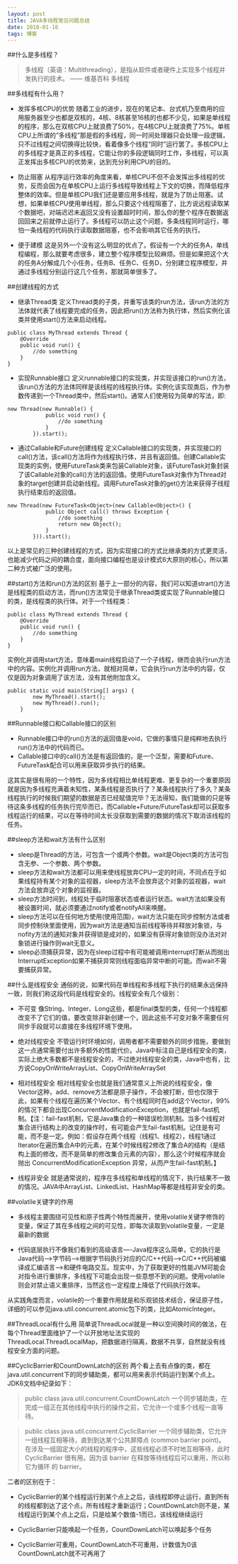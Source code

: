```yaml
---
layout: post
title: JAVA多线程常见问题总结
date: 2018-01-16
tags: 博客
---
```


##什么是多线程？
> 多线程（英语：Multithreading），是指从软件或者硬件上实现多个线程并发执行的技术。
>                                                     —— 维基百科 多线程

##多线程有什么用？
- 发挥多核CPU的优势
随着工业的进步，现在的笔记本、台式机乃至商用的应用服务器至少也都是双核的，4核、8核甚至16核的也都不少见，如果是单线程的程序，那么在双核CPU上就浪费了50%，在4核CPU上就浪费了75%。单核CPU上所谓的”多线程”那是假的多线程，同一时间处理器只会处理一段逻辑，只不过线程之间切换得比较快，看着像多个线程“同时”运行罢了。多核CPU上的多线程才是真正的多线程，它能让你的多段逻辑同时工作，多线程，可以真正发挥出多核CPU的优势来，达到充分利用CPU的目的。

- 防止阻塞
从程序运行效率的角度来看，单核CPU不但不会发挥出多线程的优势，反而会因为在单核CPU上运行多线程导致线程上下文的切换，而降低程序整体的效率。但是单核CPU我们还是要应用多线程，就是为了防止阻塞。试想，如果单核CPU使用单线程，那么只要这个线程阻塞了，比方说远程读取某个数据吧，对端迟迟未返回又没有设置超时时间，那么你的整个程序在数据返回回来之前就停止运行了。多线程可以防止这个问题，多条线程同时运行，哪怕一条线程的代码执行读取数据阻塞，也不会影响其它任务的执行。

- 便于建模
这是另外一个没有这么明显的优点了。假设有一个大的任务A，单线程编程，那么就要考虑很多，建立整个程序模型比较麻烦。但是如果把这个大的任务A分解成几个小任务，任务B、任务C、任务D，分别建立程序模型，并通过多线程分别运行这几个任务，那就简单很多了。

##创建线程的方式
- 继承Thread类
定义Thread类的子类，并重写该类的run方法，该run方法的方法体就代表了线程要完成的任务，因此把run()方法称为执行体，然后实例化该类并使用start()方法来启动线程。
```
public class MyThread extends Thread {
    @Override
    public void run() {
        //do something
    }
}
```

- 实现Runnable接口
定义runnable接口的实现类，并实现该接口的run()方法，该run()方法的方法体同样是该线程的线程执行体。实例化该实现类后，作为参数传递到一个Thread类中，然后start()。通常人们使用较为简单的写法，即:
```
new Thread(new Runnable() {
            public void run() {
                //do something
            }
        }).start();
```

- 通过Callable和Future创建线程
定义Callable接口的实现类，并实现接口的call()方法，该call()方法将作为线程执行体，并且有返回值。创建Callable实现类的实例，使用FutureTask类来包装Callable对象，该FutureTask对象封装了该Callable对象的call()方法的返回值。使用FutureTask对象作为Thread对象的target创建并启动新线程。调用FutureTask对象的get()方法来获得子线程执行结束后的返回值。
```
new Thread(new FutureTask<Object>(new Callable<Object>() {
            public Object call() throws Exception {
                //do something
                return new Object();
            }
        })).start();
```

以上是常见的三种创建线程的方式，因为实现接口的方式比继承类的方式更灵活，也能减少代码之间的耦合度，面向接口编程也是设计模式6大原则的核心，所以第二种方式被广泛的使用。

##start()方法和run()方法的区别
基于上一部分的内容，我们可以知道strart()方法是线程类的启动方法，而run()方法常见于继承Thread类或实现了Runnable接口的类，是线程类的执行体。对于一个线程类：
```
public class MyThread extends Thread {
    @Override
    public void run() {
        //do something
    }
}
```
实例化并调用start方法，意味着main线程启动了一个子线程，继而会执行run方法中的内容。实例化并调用run方法，就相对简单，它会执行run方法中的内容，仅仅是因为对象调用了该方法，没有其他附加含义。
```
public static void main(String[] args) {
        new MyThread().start();
        new MyThread().run();
    }
```

##Runnable接口和Callable接口的区别
- Runnable接口中的run()方法的返回值是void，它做的事情只是纯粹地去执行run()方法中的代码而已。
- Callable接口中的call()方法是有返回值的，是一个泛型，需要和Future、FutureTask配合可以用来获取异步执行的结果。

这其实是很有用的一个特性，因为多线程相比单线程更难、更复杂的一个重要原因就是因为多线程充满着未知性，某条线程是否执行了？某条线程执行了多久？某条线程执行的时候我们期望的数据是否已经赋值完毕？无法得知，我们能做的只是等待这条多线程的任务执行完毕而已，而Callable+Future/FutureTask却可以获取多线程运行的结果，可以在等待时间太长没获取到需要的数据的情况下取消该线程的任务。

##sleep方法和wait方法有什么区别
- sleep是Thread的方法，可包含一个或两个参数。wait是Object类的方法可包含无参、一个参数、两个参数。
- sleep方法和wait方法都可以用来使线程放弃CPU一定的时间，不同点在于如果线程持有某个对象的监视器，sleep方法不会放弃这个对象的监视器，wait方法会放弃这个对象的监视器。
- sleep方法时间到，线程处于临时阻塞状态或者运行状态。wait方法如果没有被设置时间，就必须要通过notify或者notifyAll来唤醒。
- sleep方法可以在任何地方使用(使用范围)，wait方法只能在同步控制方法或者同步控制块里面使用，因为wait方法是通知当前线程等待并释放对象锁，与nofity方法的通知对象并获得锁是成对的，如果没有获得对象锁则没办法对对象锁进行操作则wait无意义。
- sleep必须捕获异常，因为在sleep过程中有可能被调用interrupt打断从而抛出InterruptException如果不捕获异常则线程面临异常中断的可能。而wait不需要捕获异常。

##什么是线程安全
通俗的说，如果代码在单线程和多线程下执行的结果永远保持一致，则我们称这段代码是线程安全的。线程安全有几个级别：
- 不可变
像String、Integer、Long这些，都是final类型的类，任何一个线程都改变不了它们的值，要改变除非新创建一个，因此这些不可变对象不需要任何同步手段就可以直接在多线程环境下使用。

- 绝对线程安全
不管运行时环境如何，调用者都不需要额外的同步措施，要做到这一点通常需要付出许多额外的性能代价。Java中标注自己是线程安全的类，实际上绝大多数都不是线程安全的，不过绝对线程安全的类，Java中也有，比方说CopyOnWriteArrayList、CopyOnWriteArraySet

- 相对线程安全
相对线程安全也就是我们通常意义上所说的线程安全，像Vector这种，add、remove方法都是原子操作，不会被打断，但也仅限于此，如果有个线程在遍历某个Vector、有个线程同时在add这个Vector，99%的情况下都会出现ConcurrentModificationException，也就是fail-fast机制。【注：fail-fast机制，它是Java集合的一种错误检测机制。当多个线程对集合进行结构上的改变的操作时，有可能会产生fail-fast机制。记住是有可能，而不是一定。例如：假设存在两个线程（线程1、线程2），线程1通过Iterator在遍历集合A中的元素，在某个时候线程2修改了集合A的结构（是结构上面的修改，而不是简单的修改集合元素的内容），那么这个时候程序就会抛出 ConcurrentModificationException 异常，从而产生fail-fast机制。】

- 线程非安全
就是通常说的，程序在多线程和单线程的情况下，执行结果不一致的情况。JAVA中ArrayList、LinkedList、HashMap等都是线程非安全的类。

##volatile关键字的作用
- 多线程主要围绕可见性和原子性两个特性而展开，使用volatile关键字修饰的变量，保证了其在多线程之间的可见性，即每次读取到volatile变量，一定是最新的数据

- 代码底层执行不像我们看到的高级语言—-Java程序这么简单，它的执行是Java代码–>字节码–>根据字节码执行对应的C/C++代码–>C/C++代码被编译成汇编语言–>和硬件电路交互。现实中，为了获取更好的性能JVM可能会对指令进行重排序，多线程下可能会出现一些意想不到的问题。使用volatile则会对禁止语义重排序，当然这也一定程度上降低了代码执行效率。

从实践角度而言，volatile的一个重要作用就是和乐观锁技术结合，保证原子性，详细的可以参见java.util.concurrent.atomic包下的类，比如AtomicInteger。

##ThreadLocal有什么用
简单说ThreadLocal就是一种以空间换时间的做法，在每个Thread里面维护了一个以开放地址法实现的ThreadLocal.ThreadLocalMap，把数据进行隔离，数据不共享，自然就没有线程安全方面的问题。

##CyclicBarrier和CountDownLatch的区别
两个看上去有点像的类，都在java.util.concurrent下的同步辅助类，都可以用来表示代码运行到某个点上。JDK6文档中纪录如下：

>public class java.util.concurrent.CountDownLatch 一个同步辅助类，在完成一组正在其他线程中执行的操作之前，它允许一个或多个线程一直等待。

>public class java.util.concurrent.CyclicBarrier 一个同步辅助类，它允许一组线程互相等待，直到到达某个公共屏障点 (common barrier point)。在涉及一组固定大小的线程的程序中，这些线程必须不时地互相等待，此时 CyclicBarrier 很有用。因为该 barrier 在释放等待线程后可以重用，所以称它为循环 的 barrier。 

二者的区别在于：
- CyclicBarrier的某个线程运行到某个点上之后，该线程即停止运行，直到所有的线程都到达了这个点，所有线程才重新运行；CountDownLatch则不是，某线程运行到某个点上之后，只是给某个数值-1而已，该线程继续运行

- CyclicBarrier只能唤起一个任务，CountDownLatch可以唤起多个任务

- CyclicBarrier可重用，CountDownLatch不可重用，计数值为0该CountDownLatch就不可再用了